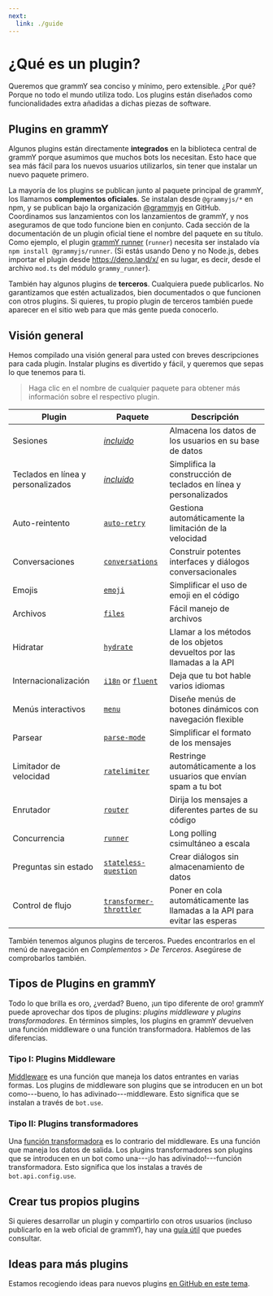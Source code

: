 ```yaml
---
next:
  link: ./guide
---
```


# ¿Qué es un plugin?

Queremos que grammY sea conciso y mínimo, pero extensible.
¿Por qué?
Porque no todo el mundo utiliza todo.
Los plugins están diseñados como funcionalidades extra añadidas a dichas piezas de software.

## Plugins en grammY

Algunos plugins están directamente **integrados** en la biblioteca central de grammY porque asumimos que muchos bots los necesitan.
Esto hace que sea más fácil para los nuevos usuarios utilizarlos, sin tener que instalar un nuevo paquete primero.

La mayoría de los plugins se publican junto al paquete principal de grammY, los llamamos **complementos oficiales**.
Se instalan desde `@grammyjs/*` en npm, y se publican bajo la organización [@grammyjs](https://github.com/grammyjs) en GitHub.
Coordinamos sus lanzamientos con los lanzamientos de grammY, y nos aseguramos de que todo funcione bien en conjunto.
Cada sección de la documentación de un plugin oficial tiene el nombre del paquete en su título.
Como ejemplo, el plugin [grammY runner](./runner) (`runner`) necesita ser instalado vía `npm install @grammyjs/runner`.
(Si estás usando Deno y no Node.js, debes importar el plugin desde <https://deno.land/x/> en su lugar, es decir, desde el archivo `mod.ts` del módulo `grammy_runner`).

También hay algunos plugins de **terceros**.
Cualquiera puede publicarlos.
No garantizamos que estén actualizados, bien documentados o que funcionen con otros plugins.
Si quieres, tu propio plugin de terceros también puede aparecer en el sitio web para que más gente pueda conocerlo.

## Visión general

Hemos compilado una visión general para usted con breves descripciones para cada plugin.
Instalar plugins es divertido y fácil, y queremos que sepas lo que tenemos para ti.

> Haga clic en el nombre de cualquier paquete para obtener más información sobre el respectivo plugin.

| Plugin                             | Paquete                                            | Descripción                                                                 |
| ---------------------------------- | -------------------------------------------------- | --------------------------------------------------------------------------- |
| Sesiones                           | _[incluido](./session)_                            | Almacena los datos de los usuarios en su base de datos                      |
| Teclados en línea y personalizados | _[incluido](./keyboard)_                           | Simplifica la construcción de teclados en línea y personalizados            |
| Auto-reintento                     | [`auto-retry`](./auto-retry)                       | Gestiona automáticamente la limitación de la velocidad                      |
| Conversaciones                     | [`conversations`](./conversations)                 | Construir potentes interfaces y diálogos conversacionales                   |
| Emojis                             | [`emoji`](./emoji)                                 | Simplificar el uso de emoji en el código                                    |
| Archivos                           | [`files`](./files)                                 | Fácil manejo de archivos                                                    |
| Hidratar                           | [`hydrate`](./hydrate)                             | Llamar a los métodos de los objetos devueltos por las llamadas a la API     |
| Internacionalización               | [`i18n`](./i18n) or [`fluent`](./fluent)           | Deja que tu bot hable varios idiomas                                        |
| Menús interactivos                 | [`menu`](./menu)                                   | Diseñe menús de botones dinámicos con navegación flexible                   |
| Parsear                            | [`parse-mode`](./parse-mode)                       | Simplificar el formato de los mensajes                                      |
| Limitador de velocidad             | [`ratelimiter`](./ratelimiter)                     | Restringe automáticamente a los usuarios que envían spam a tu bot           |
| Enrutador                          | [`router`](./router)                               | Dirija los mensajes a diferentes partes de su código                        |
| Concurrencia                       | [`runner`](./runner)                               | Long polling csimultáneo a escala                                           |
| Preguntas sin estado               | [`stateless-question`](./stateless-question)       | Crear diálogos sin almacenamiento de datos                                  |
| Control de flujo                   | [`transformer-throttler`](./transformer-throttler) | Poner en cola automáticamente las llamadas a la API para evitar las esperas |

También tenemos algunos plugins de terceros.
Puedes encontrarlos en el menú de navegación en _Complementos_ > _De Terceros_.
Asegúrese de comprobarlos también.

## Tipos de Plugins en grammY

Todo lo que brilla es oro, ¿verdad?
Bueno, ¡un tipo diferente de oro!
grammY puede aprovechar dos tipos de plugins: _plugins middleware_ y _plugins transformadores_.
En términos simples, los plugins en grammY devuelven una función middleware o una función transformadora.
Hablemos de las diferencias.

### Tipo I: Plugins Middleware

[Middleware](../guide/middleware) es una función que maneja los datos entrantes en varias formas.
Los plugins de middleware son plugins que se introducen en un bot como---bueno, lo has adivinado---middleware.
Esto significa que se instalan a través de `bot.use`.

### Tipo II: Plugins transformadores

Una [función transformadora](../advanced/transformers) es lo contrario del middleware.
Es una función que maneja los datos de salida.
Los plugins transformadores son plugins que se introducen en un bot como una---¡lo has adivinado!---función transformadora.
Esto significa que los instalas a través de `bot.api.config.use`.

## Crear tus propios plugins

Si quieres desarrollar un plugin y compartirlo con otros usuarios (incluso publicarlo en la web oficial de grammY), hay una [guía útil](./guide) que puedes consultar.

## Ideas para más plugins

Estamos recogiendo ideas para nuevos plugins [en GitHub en este tema](https://github.com/grammyjs/grammY/issues/110).
